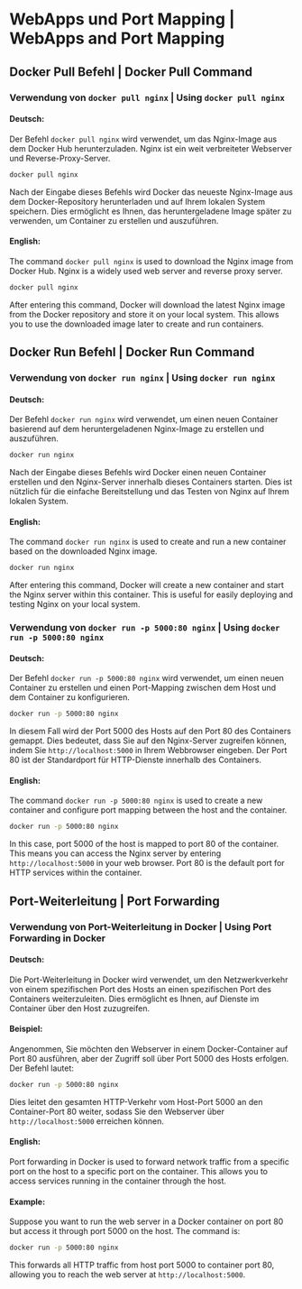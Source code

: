 # WebApps und Port Mapping | WebApps and Port Mapping

## Docker Pull Befehl | Docker Pull Command

### Verwendung von `docker pull nginx` | Using `docker pull nginx`

#### Deutsch:
Der Befehl `docker pull nginx` wird verwendet, um das Nginx-Image aus dem Docker Hub herunterzuladen. Nginx ist ein weit verbreiteter Webserver und Reverse-Proxy-Server. 

```bash
docker pull nginx
```

Nach der Eingabe dieses Befehls wird Docker das neueste Nginx-Image aus dem Docker-Repository herunterladen und auf Ihrem lokalen System speichern. Dies ermöglicht es Ihnen, das heruntergeladene Image später zu verwenden, um Container zu erstellen und auszuführen.

#### English:
The command `docker pull nginx` is used to download the Nginx image from Docker Hub. Nginx is a widely used web server and reverse proxy server.

```bash
docker pull nginx
```

After entering this command, Docker will download the latest Nginx image from the Docker repository and store it on your local system. This allows you to use the downloaded image later to create and run containers.

## Docker Run Befehl | Docker Run Command

### Verwendung von `docker run nginx` | Using `docker run nginx`

#### Deutsch:
Der Befehl `docker run nginx` wird verwendet, um einen neuen Container basierend auf dem heruntergeladenen Nginx-Image zu erstellen und auszuführen. 

```bash
docker run nginx
```

Nach der Eingabe dieses Befehls wird Docker einen neuen Container erstellen und den Nginx-Server innerhalb dieses Containers starten. Dies ist nützlich für die einfache Bereitstellung und das Testen von Nginx auf Ihrem lokalen System.

#### English:
The command `docker run nginx` is used to create and run a new container based on the downloaded Nginx image.

```bash
docker run nginx
```

After entering this command, Docker will create a new container and start the Nginx server within this container. This is useful for easily deploying and testing Nginx on your local system.

### Verwendung von `docker run -p 5000:80 nginx` | Using `docker run -p 5000:80 nginx`

#### Deutsch:
Der Befehl `docker run -p 5000:80 nginx` wird verwendet, um einen neuen Container zu erstellen und einen Port-Mapping zwischen dem Host und dem Container zu konfigurieren. 

```bash
docker run -p 5000:80 nginx
```

In diesem Fall wird der Port 5000 des Hosts auf den Port 80 des Containers gemappt. Dies bedeutet, dass Sie auf den Nginx-Server zugreifen können, indem Sie `http://localhost:5000` in Ihrem Webbrowser eingeben. Der Port 80 ist der Standardport für HTTP-Dienste innerhalb des Containers.

#### English:
The command `docker run -p 5000:80 nginx` is used to create a new container and configure port mapping between the host and the container.

```bash
docker run -p 5000:80 nginx
```

In this case, port 5000 of the host is mapped to port 80 of the container. This means you can access the Nginx server by entering `http://localhost:5000` in your web browser. Port 80 is the default port for HTTP services within the container.

## Port-Weiterleitung | Port Forwarding

### Verwendung von Port-Weiterleitung in Docker | Using Port Forwarding in Docker

#### Deutsch:
Die Port-Weiterleitung in Docker wird verwendet, um den Netzwerkverkehr von einem spezifischen Port des Hosts an einen spezifischen Port des Containers weiterzuleiten. Dies ermöglicht es Ihnen, auf Dienste im Container über den Host zuzugreifen.

#### Beispiel:
Angenommen, Sie möchten den Webserver in einem Docker-Container auf Port 80 ausführen, aber der Zugriff soll über Port 5000 des Hosts erfolgen. Der Befehl lautet:

```bash
docker run -p 5000:80 nginx
```

Dies leitet den gesamten HTTP-Verkehr vom Host-Port 5000 an den Container-Port 80 weiter, sodass Sie den Webserver über `http://localhost:5000` erreichen können.

#### English:
Port forwarding in Docker is used to forward network traffic from a specific port on the host to a specific port on the container. This allows you to access services running in the container through the host.

#### Example:
Suppose you want to run the web server in a Docker container on port 80 but access it through port 5000 on the host. The command is:

```bash
docker run -p 5000:80 nginx
```

This forwards all HTTP traffic from host port 5000 to container port 80, allowing you to reach the web server at `http://localhost:5000`.